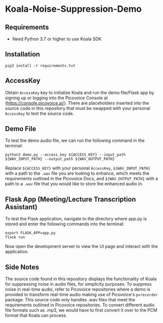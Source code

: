 # Koala-Noise-Suppression-Demo

## Requirements

- Need Python 3.7 or higher to use Koala SDK

## Installation

```console
pip3 install -r requirements.txt
```

## AccessKey

Obtain `AccessKey` key to initialize Koala and run the demo file/Flask app by signing up or logging into the Picovoice Console
at (https://console.picovoice.ai/). There are placeholders inserted into the source code in this repository that must be swapped with your personal `AccessKey` to test the source code.

## Demo File

To test the demo audio file, we can run the following command in the terminal:

```console
python3 demo.py --access_key ${ACCESS_KEY} --input_path ${WAV_INPUT_PATH} --output_path ${WAV_OUTPUT_PATH}
```

Replace `${ACCESS_KEY}` with your personal `AccessKey`, `${WAV_INPUT_PATH}` with a path to the `.wav` file you are looking to enhance, which meets the requirements outlined in the Picovoice Docs, and `${WAV_OUTPUT_PATH}` with a path to a `.wav` file that you would like to store the enhanced audio in. 

## Flask App (Meeting/Lecture Transcription Assistant)

To test the Flask application, navigate to the directory where app.py is stored and enter the following commands into the terminal:

```console
export FLASK_APP=app.py
flask run
```
Now open the development server to view the UI page and interact with the application.

## Side Notes

The source code found in this repository displays the functionality of Koala for suppressing noise in audio files, for simplicity purposes. To suppress noise in real-time audio, refer to Picovoice repositories where a demo is provided to transform real-time audio making use of Picovoice's `pvrecorder` package. 
This source code only handles .wav files that meet the requirements outlined in Picovoice repositories. To convert different audio file formats such as .mp3, we would have to first convert it over to the PCM format that Koala can process.


